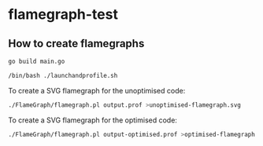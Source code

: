 # flamegraph-test

## How to create flamegraphs
```zsh
go build main.go
```

```zsh
/bin/bash ./launchandprofile.sh
```

To create a SVG flamegraph for the unoptimised code:
```zsh
./FlameGraph/flamegraph.pl output.prof >unoptimised-flamegraph.svg 
```

To create a SVG flamegraph for the optimised code:
```zsh
./FlameGraph/flamegraph.pl output-optimised.prof >optimised-flamegraph.svg 
```